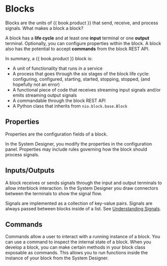 # Blocks

Blocks are the units of {{ book.product }} that send, receive, and process signals. What makes a block a block?

A block has a **life cycle** and at least one **input** terminal or one **output** terminal. Optionally, you can configure properties within the block. A block also has the potential to accept **commands** from the block REST API.

In summary, a {{ book.product }} block is:
- A unit of functionality that runs in a service
- A process that goes through the six stages of the block life cycle: configuring, configured, starting, started, stopping, stopped, (and hopefully not an error)
- A functional piece of code that receives streaming input signals and/or emits streaming output signals
- A commandable through the block REST API
- A Python class that inherits from `nio.block.base.Block`


## Properties

Properties are the configuration fields of a block.

In the System Designer, you modify the properties in the configuration panel. Properties may include rules governing how the block should process signals.

## Inputs/Outputs

A block receives or sends signals through the input and output terminals to allow interblock interaction. In the System Designer you draw connectors between the terminals to show the signal flow.

Signals are implemented as a collection of key-value pairs. Signals are always passed between blocks inside of a list. See [Understanding Signals](/service-design-patterns/understanding-signals.md).

## Commands

Commands allow a user to interact with a running instance of a block. You can use a command to inspect the internal state of a block. When you develop a block, you can make certain methods in your block class exposable as commands. This allows you to run functions inside the instance of your block from the System Designer.
